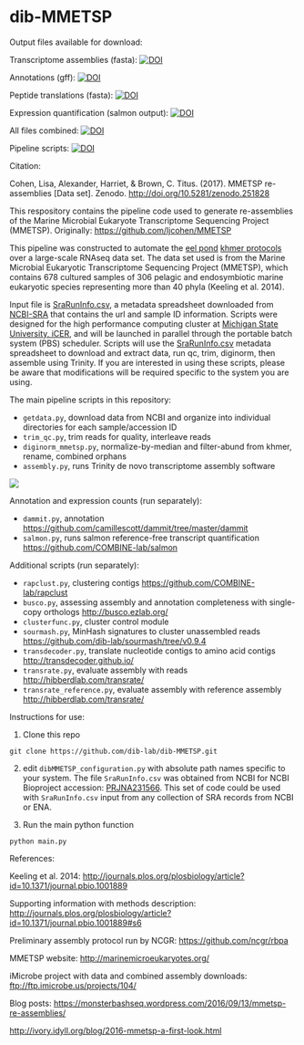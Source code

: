 # dib-MMETSP

Output files available for download:

Transcriptome assemblies (fasta): [![DOI](https://zenodo.org/badge/DOI/10.5281/zenodo.251828.svg)](https://doi.org/10.5281/zenodo.251828)

Annotations (gff): [![DOI](https://zenodo.org/badge/DOI/10.5281/zenodo.255699.svg)](https://doi.org/10.5281/zenodo.255699)

Peptide translations (fasta): [![DOI](https://zenodo.org/badge/DOI/10.5281/zenodo.257026.svg)](https://doi.org/10.5281/zenodo.257026)

Expression quantification (salmon output): [![DOI](https://zenodo.org/badge/DOI/10.5281/zenodo.257145.svg)](https://doi.org/10.5281/zenodo.257145)

All files combined: [![DOI](https://zenodo.org/badge/DOI/10.5281/zenodo.257410.svg)](https://doi.org/10.5281/zenodo.257410)

Pipeline scripts: [![DOI](https://zenodo.org/badge/DOI/10.5281/zenodo.249982.svg)](https://doi.org/10.5281/zenodo.249982)

Citation:

Cohen, Lisa, Alexander, Harriet, & Brown, C. Titus. (2017). MMETSP re-assemblies [Data set]. Zenodo. http://doi.org/10.5281/zenodo.251828

This respository contains the pipeline code used to generate re-assemblies of the Marine Microbial Eukaryote Transcriptome Sequencing Project (MMETSP).
Originally: https://github.com/ljcohen/MMETSP

This pipeline was constructed to automate the [eel pond](https://github.com/dib-lab/eel-pond) [khmer protocols](https://khmer-protocols.readthedocs.org/en/ctb/mrnaseq/) over a large-scale RNAseq data set. The data set used is from the Marine Microbial Eukaryotic Transcriptome Sequencing Project (MMETSP), which contains 678 cultured samples of 306 pelagic and endosymbiotic marine eukaryotic species representing more than 40 phyla (Keeling et al. 2014).

Input file is [SraRunInfo.csv](https://raw.githubusercontent.com/dib-lab/dib-MMETSP/master/SraRunInfo.csv), a metadata spreadsheet downloaded from [NCBI-SRA](http://www.ncbi.nlm.nih.gov/bioproject/PRJNA231566/) that contains the url and sample ID information. Scripts were designed for the high performance computing cluster at [Michigan State University, iCER](https://icer.msu.edu/), and will be launched in parallel through the portable batch system (PBS) scheduler. Scripts will use the [SraRunInfo.csv](https://raw.githubusercontent.com/dib-lab/dib-MMETSP/master/SraRunInfo.csv) metadata spreadsheet to download and extract data, run qc, trim, diginorm, then assemble using Trinity. If you are interested in using these scripts, please be aware that modifications will be required specific to the system you are using.

The main pipeline scripts in this repository:

* `getdata.py`, download data from NCBI and organize into individual directories for each sample/accession ID</li>
* `trim_qc.py`, trim reads for quality, interleave reads</li>
* `diginorm_mmetsp.py`, normalize-by-median and filter-abund from khmer, rename, combined orphans</li>
* `assembly.py`, runs Trinity de novo transcriptome assembly software</li>

![](mmetsp_pipeline1.png)

Annotation and expression counts (run separately):

* `dammit.py`, annotation https://github.com/camillescott/dammit/tree/master/dammit
* `salmon.py`, runs salmon reference-free transcript quantification https://github.com/COMBINE-lab/salmon

Additional scripts (run separately):

* `rapclust.py`, clustering contigs https://github.com/COMBINE-lab/rapclust
* `busco.py`, assessing assembly and annotation completeness with single-copy orthologs http://busco.ezlab.org/
* `clusterfunc.py`, cluster control module
* `sourmash.py`, MinHash signatures to cluster unassembled reads https://github.com/dib-lab/sourmash/tree/v0.9.4
* `transdecoder.py`, translate nucleotide contigs to amino acid contigs http://transdecoder.github.io/
* `transrate.py`, evaluate assembly with reads http://hibberdlab.com/transrate/
* `transrate_reference.py`, evaluate assembly with reference assembly http://hibberdlab.com/transrate/

Instructions for use:

1. Clone this repo 

```
git clone https://github.com/dib-lab/dib-MMETSP.git
```

2. edit `dibMMETSP_configuration.py` with absolute path names specific to your system. The file `SraRunInfo.csv` was obtained from NCBI for NCBI Bioproject accession: [PRJNA231566](http://www.ncbi.nlm.nih.gov/bioproject/PRJNA231566/). This set of code could be used with `SraRunInfo.csv` input from any collection of SRA records from NCBI or ENA. 

3. Run the main python function

```
python main.py
```

References:

Keeling et al. 2014: http://journals.plos.org/plosbiology/article?id=10.1371/journal.pbio.1001889

Supporting information with methods description:
http://journals.plos.org/plosbiology/article?id=10.1371/journal.pbio.1001889#s6

Preliminary assembly protocol run by NCGR:
https://github.com/ncgr/rbpa

MMETSP website: http://marinemicroeukaryotes.org/

iMicrobe project with data and combined assembly downloads: ftp://ftp.imicrobe.us/projects/104/

Blog posts: https://monsterbashseq.wordpress.com/2016/09/13/mmetsp-re-assemblies/

http://ivory.idyll.org/blog/2016-mmetsp-a-first-look.html
